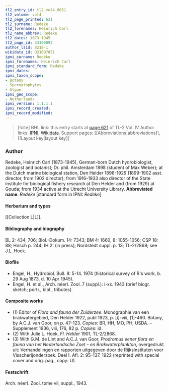 ```yaml
---
tl2_entry_id: tl2_vol4_0651
tl2_volume: vol4
tl2_page_printed: 621
tl2_surname: Redeke
tl2_forenames: Heinrich Carl
tl2_name_abbrev: Redeke
tl2_dates: 1873-1945
tl2_page_id: 33190092
author_lsid: 8218-1
wikidata_id: Q21607051
ipni_surname: Redeke
ipni_forenames: Heinrich Carl
ipni_standard_form: Redeke
ipni_dates: 
ipni_taxon_scope: 
- Botany
- Spermatophytes
- Algae
ipni_geo_scope: 
- Netherlands
ipni_version: 1.1.1.1
ipni_record_created: 
ipni_record_modified:
---
```


> [!cite] BHL link: this entry starts at [page 621](https://www.biodiversitylibrary.org/page/33190092) of TL-2 Vol. IV
> Author links: [IPNI](https://www.ipni.org/a/8218-1), [Wikidata](https://www.wikidata.org/wiki/Q21607051). Support pages: [[Abbreviations|abbreviations]], [[Layout key|layout key]]

### Author

Redeke, Heinrich Carl (1873-1945), German-born Dutch hydrobiologist, zoologist and botanist; Dr. phil. Amsterdam 1898 (student of Max Weber); at the Dutch marine biological station, Den Helder 1898-1929 (1899-1902 asst. director, from 1902 director); from 1916-1933 also director of the State institute for biological fishery research at Den Helder and (from 1929) at Gouda; from 1934 active at the Utrecht University Library. 
**Abbreviated name**: *Redeke* \[standard form in IPNI: *Redeke*\]

#### Herbarium and types

[[Collection L|L]].

#### Bibliography and biography

BL 2: 434, 706; Biol.-Dokum. 14: 7343; BM 4: 1660, 8: 1055-1056; CSP 18: 88; Hirsch p. 244; IH 2: (in press); Nordstedt suppl. p. 13; TL-2/2868; see J.L. Hoek.

#### Biofile

- Engel, H., Hydrobiol. Bull. 8: 5-14. 1974 (historical survey of R's work, b. 29 Aug 1873, d. 10 Apr 1945).
- Engel, H. et al., Arch. néerl. Zool. 7 (suppl.): i-xx. 1943 (brief biogr. sketch; portr., bibl., tributes).

#### Composite works

- (1) Editor of *Flora and fauna der Zuiderzee*. Monographie van een brakwatergebied, Den Helder 1922, publ 1923, p. \[i\]-viii, \[1\]-460. Botany, by A.C.J. van Goor, on p. 47-123. *Copies*: BR, HH, MO, PH, USDA. – Supplement 1936, viii, 176, 82 p. *Copies*: id.
- (2) With Julie L. Hoek, *Fl. Helder* 1901, TL-2/2868.
- (3) With G.M. de Lint and A.C.J. van Goor, *Prodromus eener flora en fauna van het Nederlandsche Zoet – en Brakwaterplankton*, overgedrukt uit: Verhandelingen en rapporten uitgegeven door de Rijksinstituten voor Visscherijonderzoek. Deel I. Afl. 2: 95-137. 1922 (reprinted with special cover and orig. pag., copy: U).

#### Festschrift

Arch. néerl. Zool. tome vii, suppl., 1943.

